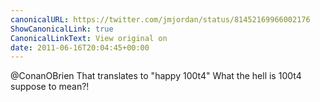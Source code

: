 ```yaml
---
canonicalURL: https://twitter.com/jmjordan/status/81452169966002176
ShowCanonicalLink: true
CanonicalLinkText: View original on
date: 2011-06-16T20:04:45+00:00
---
```

@ConanOBrien That translates to "happy 100t4" What the hell is 100t4 suppose to mean?!
